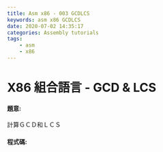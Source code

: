 ```yaml
---
title: Asm x86 - 003 GCDLCS
keywords: asm x86 GCDLCS
date: 2020-07-02 14:35:17
categories: Assembly tutorials
tags:
    - asm
    - x86
---
```

# X86 組合語言 - GCD & LCS
#### 題意:
計算ＧＣＤ和ＬＣＳ

#### 程式碼:
<script src="https://gist.github.com/Daviswww/d98a40295a2e6fd4b4a6f06daa0f05b1.js"></script>